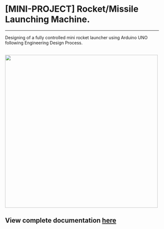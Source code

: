 <h1>[MINI-PROJECT] Rocket/Missile Launching Machine.</h1>
<hr>
<p>Designing of a fully controlled mini rocket launcher using Arduino UNO following Engineering Design Process.</p>
<br>
<img src="https://github.com/codedmachine111/Repo-06/blob/main/images/int.jpg" width="500"></img>
<br>
<h2>View complete documentation <a href="https://github.com/Q-Division-2021-2022/Repo-06/wiki">here</a></h2>
